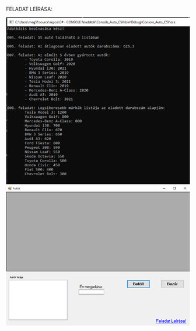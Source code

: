 FELADAT LEÍRÁSA:



<img src="!futtatas-kep-console.PNG" alt="autok console"/>




<img src="!futtatas-kep-winform.PNG" alt="autok winform"/>
